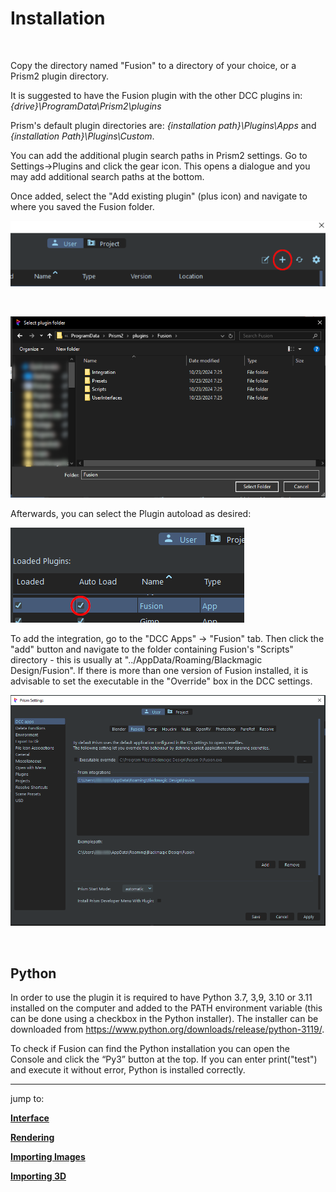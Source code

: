 # **Installation**

<br/>

Copy the directory named "Fusion" to a directory of your choice, or a Prism2 plugin directory.

It is suggested to have the Fusion plugin with the other DCC plugins in: *{drive}\ProgramData\Prism2\plugins*

Prism's default plugin directories are: *{installation path}\Plugins\Apps* and *{installation Path}\Plugins\Custom*.

You can add the additional plugin search paths in Prism2 settings.  Go to Settings->Plugins and click the gear icon.  This opens a dialogue and you may add additional search paths at the bottom.

Once added, select the "Add existing plugin" (plus icon) and navigate to where you saved the Fusion folder.

![Adding Plugin](DocsImages/Adding_Plugin.png)

<br/>

![Plugin Folder](DocsImages/Plugin_Folder.png)


Afterwards, you can select the Plugin autoload as desired:

![Autoload](DocsImages/Autoload.png)

To add the integration, go to the "DCC Apps" -> "Fusion" tab.  Then click the "add" button and navigate to the folder containing Fusion's "Scripts" directory - this is usually at "../AppData/Roaming/Blackmagic Design/Fusion".  If there is more than one version of Fusion installed, it is advisable to set the executable in the "Override" box in the DCC settings.

![Add DCC apps](DocsImages/Add_DCC_Apps.png)

<br/>

## **Python**


In order to use the plugin it is required to have Python 3.7, 3,9, 3.10 or 3.11 installed on the computer and added to the PATH environment variable (this can be done using a checkbox in the Python installer). The installer can be downloaded from https://www.python.org/downloads/release/python-3119/.

To check if Fusion can find the Python installation you can open the Console and click the “Py3” button at the top. If you can enter print("test") and execute it without error, Python is installed correctly.

___
jump to:

[**Interface**](Interface.md)

[**Rendering**](Rendering.md)

[**Importing Images**](Importing_2d.md)

[**Importing 3D**](Importing_3d.md)
